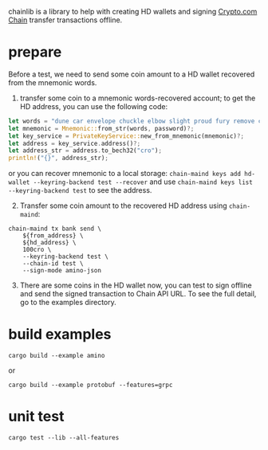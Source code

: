 chainlib is a library to help with creating HD wallets and signing [Crypto.com Chain](https://github.com/crypto-com/chain-main) transfer transactions offline.

# prepare
Before a test, we need to send some coin amount to a HD wallet recovered from the mnemonic words.

1. transfer some coin to a mnemonic words-recovered account; to get the HD address, you can use the following code:
```rust
let words = "dune car envelope chuckle elbow slight proud fury remove candy uphold puzzle call select sibling sport gadget please want vault glance verb damage gown";
let mnemonic = Mnemonic::from_str(words, password)?;
let key_service = PrivateKeyService::new_from_mnemonic(mnemonic)?;
let address = key_service.address()?;
let address_str = address.to_bech32("cro");
println!("{}", address_str);
```
or you can recover mnemonic to a local storage:
`chain-maind keys add hd-wallet --keyring-backend test --recover`
and use `chain-maind keys list --keyring-backend test` to see the address.

2. Transfer some coin amount to the recovered HD address using `chain-maind`:
```
chain-maind tx bank send \
    ${from_address} \
    ${hd_address} \
    100cro \
    --keyring-backend test \
    --chain-id test \
    --sign-mode amino-json
```

3. There are some coins in the HD wallet now, you can test to sign offline and send the signed transaction to Chain API URL. To see the full detail, go to the examples directory.

# build examples
`cargo build --example amino`

or 

`cargo build --example protobuf --features=grpc`

# unit test
`cargo test --lib --all-features`